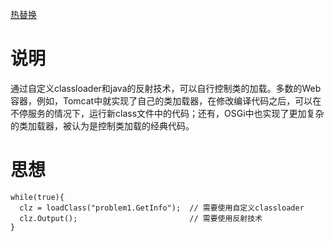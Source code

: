 [热替换](https://my.oschina.net/fattian/blog/125547)

# 说明
通过自定义classloader和java的反射技术，可以自行控制类的加载。多数的Web容器，例如，Tomcat中就实现了自己的类加载器，在修改编译代码之后，可以在不停服务的情况下，运行新class文件中的代码；还有，OSGi中也实现了更加复杂的类加载器，被认为是控制类加载的经典代码。


# 思想
```
while(true){
  clz = loadClass("problem1.GetInfo");  // 需要使用自定义classloader
  clz.Output();                         // 需要使用反射技术
}
```
